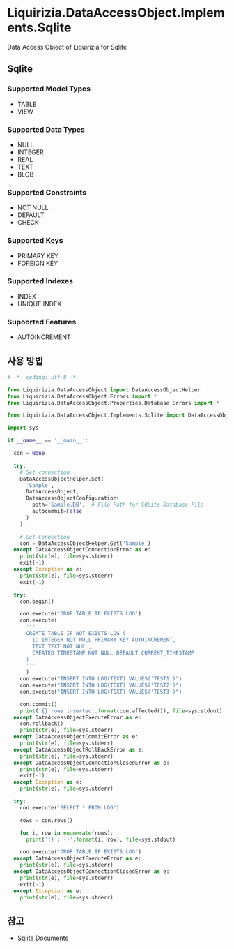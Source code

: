 # Liquirizia.DataAccessObject.Implements.Sqlite

Data Access Object of Liquirizia for Sqlite

## Sqlite

### Supported Model Types

- TABLE
- VIEW

### Supported Data Types

- NULL
- INTEGER
- REAL
- TEXT
- BLOB

### Supported Constraints

- NOT NULL
- DEFAULT
- CHECK

### Supported Keys

- PRIMARY KEY
- FOREIGN KEY

### Supported Indexes  

- INDEX
- UNIQUE INDEX

### Supoorted Features

- AUTOINCREMENT

## 사용 방법

```python
# -*- coding: utf-8 -*-

from Liquirizia.DataAccessObject import DataAccessObjectHelper
from Liquirizia.DataAccessObject.Errors import *
from Liquirizia.DataAccessObject.Properties.Database.Errors import *

from Liquirizia.DataAccessObject.Implements.Sqlite import DataAccessObject, DataAccessObjectConfiguration

import sys

if __name__ == '__main__':

  con = None

  try:
    # Set connection
    DataAccessObjectHelper.Set(
      'Sample',
      DataAccessObject,
      DataAccessObjectConfiguration(
        path='Sample.DB',  # File Path for SQLite Database File
        autocommit=False
      )
    )

    # Get Connection
    con = DataAccessObjectHelper.Get('Sample')
  except DataAccessObjectConnectionError as e:
    print(str(e), file=sys.stderr)
    exit(-1)
  except Exception as e:
    print(str(e), file=sys.stderr)
    exit(-1)

  try:
    con.begin()

    con.execute('DROP TABLE IF EXISTS LOG')
    con.execute(
      '''
      CREATE TABLE IF NOT EXISTS LOG (
        ID INTEGER NOT NULL PRIMARY KEY AUTOINCREMENT,
        TEXT TEXT NOT NULL,
        CREATED TIMESTAMP NOT NULL DEFAULT CURRENT_TIMESTAMP
      )
      '''
      )
    con.execute("INSERT INTO LOG(TEXT) VALUES('TEST1')")
    con.execute("INSERT INTO LOG(TEXT) VALUES('TEST2')")
    con.execute("INSERT INTO LOG(TEXT) VALUES('TEST3')")

    con.commit()
    print('{} rows inserted'.format(con.affected()), file=sys.stdout)
  except DataAccessObjectExecuteError as e:
    con.rollback()
    print(str(e), file=sys.stderr)
  except DataAccessObjectCommitError as e:
    print(str(e), file=sys.stderr)
  except DataAccessObjectRollBackError as e:
    print(str(e), file=sys.stderr)
  except DataAccessObjectConnectionClosedError as e:
    print(str(e), file=sys.stderr)
    exit(-1)
  except Exception as e:
    print(str(e), file=sys.stderr)

  try:
    con.execute('SELECT * FROM LOG')

    rows = con.rows()

    for i, row in enumerate(rows):
      print('{} : {}'.format(i, row), file=sys.stdout)

    con.execute('DROP TABLE IF EXISTS LOG')
  except DataAccessObjectExecuteError as e:
    print(str(e), file=sys.stderr)
  except DataAccessObjectConnectionClosedError as e:
    print(str(e), file=sys.stderr)
    exit(-1)
  except Exception as e:
    print(str(e), file=sys.stderr)
```

## 참고

- [Sqlite Documents](https://www.sqlite.org/docs.html)

